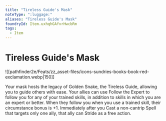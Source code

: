```yaml
---
title: "Tireless Guide's Mask"
noteType: ":luggage:"
aliases: "Tireless Guide's Mask"
foundryId: Item.uxhqhGAfvrHwcbRm
tags:
  - Item
---
```


# Tireless Guide's Mask
![[pathfinder2e/Feats/zz_asset-files/icons-sundries-books-book-red-exclamation.webp|150]]

Your mask hosts the legacy of Golden Snake, the Tireless Guide, allowing you to guide others with ease. Your allies can use Follow the Expert to follow you for any of your trained skills, in addition to skills in which you are an expert or better. When they follow you when you use a trained skill, their circumstance bonus is +1. Immediately after you Cast a non-cantrip Spell that targets only one ally, that ally can Stride as a free action.
